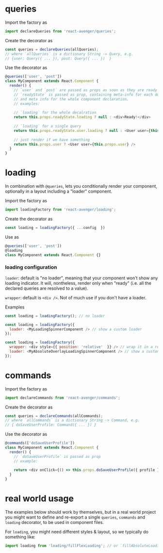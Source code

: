 # queries

Import the factory as

```js
import declareQueries from 'react-avenger/queries';
```

Create the decorator as

```js
const queries = declareQueries(allQueries);
// where `allQueries` is a dictionary String -> Query, e.g.
// {user: Query({ ... }), post: Query({ ... })  }
```

Use the decorator as

```js
@queries(['user', 'post'])
class MyComponent extends React.Component {
  render() {
    // `user` and `post` are passed as props as soon as they are ready (fetched).
    // `readyState` is passed as prop, containing meta-info for each declared query
    // and meta info for the whole component declaration.
    // examples:
    
    // `loading` for the whole decalration
    return this.props.readyState.loading ? null : <div>Ready!</div>
    
    // `loading` for a single query
    return this.props.readyState.user.loading ? null : <User user={this.props.user} />
    
    // just render if we have something
    return this.props.user ? <User user={this.props.user} />
  }
}
```

# loading

In combination with `@queries`, lets you conditionally render your component,
optionally in a layout including a "loader" component.

Import the factory as

```js
import loadingFactory from 'react-avenger/loading';
```

Create the decorator as

```js
const loading = loadingFactory({ ...config  })
```

Use as

```js
@queries(['user', 'post'])
@loading
class MyComponent extends React.Component {}
```

### loading configuration

`loader`: default is "no loader", meaning that your component won't show any loading indicator. It will, nontheless, render only when "ready" (i.e. all the declared queries are resolved to a value).

`wrapper`: default is `<div />`. Not of much use if you don't have a loader.

Examples

```js
const loading = loadingFactory(); // no loader

const loading = loadingFactory({
  loader: <MyLoadingSpinnerComponent /> // show a custom loader
});

const loading = loadingFactory({
  wrapper: <div style={{ position: 'relative'  }} /> // wrap it in a relative wrapper
  loader: <MyAbsoluteOverlayLoadingSpinnerComponent /> // show a custom absolute overlay loader
});
```

# commands

Import the factory as

```js
import declareCommands from 'react-avenger/commands';
```

Create the decorator as

```js
const queries = declareCommands(allCommands);
// where `allCommands` is a dictionary String -> Command, e.g.
// { doSaveUserProfile: Command({ ... }) }
```

Use the decorator as

```js
@commands(['doSaveUserProfile'])
class MyComponent extends React.Component {
  render() {
    // `doSaveUserProfile` is passed as prop
    // example:
    
    return <div onClick={() => this.props.doSaveUserProfile({ profile })}></div>
  }
}
```

# real world usage

The examples below should work by themselves,
but in a real world project you might want to define and re-export a single `queries`, `commands` and `loading` decorator,
to be used in component files.

For `loading`, you might need different styles & layout, so we typically do something like:

```js
import loading from 'loading/fillFlexLoading'; // or `fillAbsoluteLoading`, or `tinyLoading`, etc.
```
